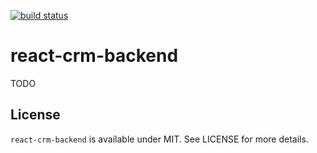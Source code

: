 [![build status](https://secure.travis-ci.org/bebraw/react-crm-backend.png)](http://travis-ci.org/bebraw/react-crm-backend)

# react-crm-backend

TODO

## License

`react-crm-backend` is available under MIT. See LICENSE for more details.

